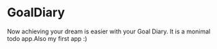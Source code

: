 # GoalDiary
Now achieving your dream is easier with your Goal Diary.
It is a monimal todo app.Also my first app :)
